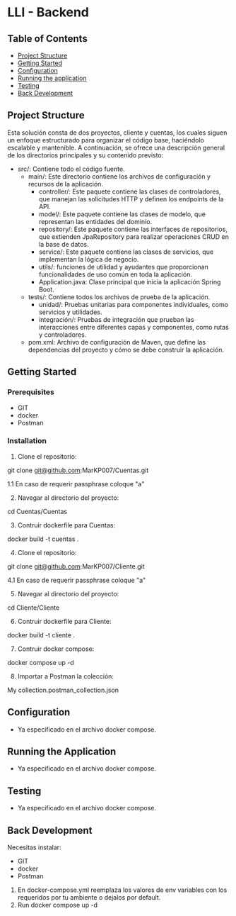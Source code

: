 # LLI - Backend

## Table of Contents
- [Project Structure](#introduction)
- [Getting Started](#getting-started)
- [Configuration](#configuration)
- [Running the application](#running-the-application)
- [Testing](#testing)
- [Back Development](#back-development)

## Project Structure

Esta solución consta de dos proyectos, cliente y cuentas, los cuales siguen un enfoque estructurado para organizar el código base, haciéndolo escalable y mantenible. A continuación, se ofrece una descripción general de los directorios principales y su contenido previsto:

- src/: Contiene todo el código fuente.
  - main/: Este directorio contiene los archivos de configuración y recursos de la aplicación.
    - controller/: Este paquete contiene las clases de controladores, que manejan las solicitudes HTTP y definen los endpoints de la API.
	- model/: Este paquete contiene las clases de modelo, que representan las entidades del dominio.
	- repository/: Este paquete contiene las interfaces de repositorios, que extienden JpaRepository para realizar operaciones CRUD en la base de datos.
	- service/: Este paquete contiene las clases de servicios, que implementan la lógica de negocio.
	- utils/: funciones de utilidad y ayudantes que proporcionan funcionalidades de uso común en toda la aplicación.
	- Application.java: Clase principal que inicia la aplicación Spring Boot.
  - tests/: Contiene todos los archivos de prueba de la aplicación.
    - unidad/: Pruebas unitarias para componentes individuales, como servicios y utilidades.
    - integración/: Pruebas de integración que prueban las interacciones entre diferentes capas y componentes, como rutas y controladores.
  - pom.xml: Archivo de configuración de Maven, que define las dependencias del proyecto y cómo se debe construir la aplicación.
 
## Getting Started

### Prerequisites

- GIT
- docker
- Postman

### Installation

1. Clone el repositorio:

git clone git@github.com:MarKP007/Cuentas.git

1.1 En caso de requerir passphrase coloque "a"

2. Navegar al directorio del proyecto:

cd Cuentas/Cuentas

3. Contruir dockerfile para Cuentas:

docker build -t cuentas .

4. Clone el repositorio:

git clone git@github.com:MarKP007/Cliente.git

4.1 En caso de requerir passphrase coloque "a"

5. Navegar al directorio del proyecto:

cd Cliente/Cliente

6. Contruir dockerfile para Cliente:

docker build -t cliente .

7. Contruir docker compose:

docker compose up -d

8. Importar a Postman la colección:

My collection.postman_collection.json

## Configuration

- Ya especificado en el archivo docker compose.

## Running the Application

- Ya especificado en el archivo docker compose.

## Testing

- Ya especificado en el archivo docker compose.

## Back Development

Necesitas instalar:
- GIT
- docker
- Postman

1. En docker-compose.yml reemplaza los valores de env variables con los requeridos por tu ambiente o dejalos por default.
2. Run docker compose up -d